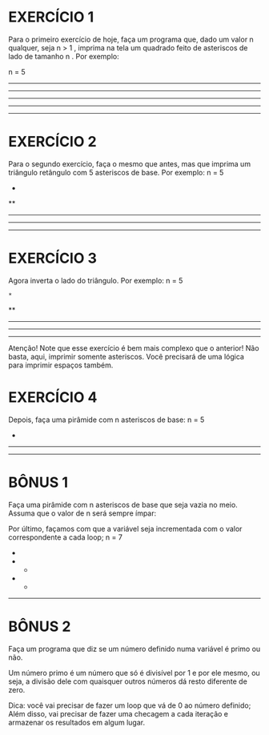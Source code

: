 # EXERCÍCIO 1
Para o primeiro exercício de hoje, faça um programa que, dado um valor n qualquer, seja n > 1 , imprima na tela um quadrado feito de asteriscos de lado de tamanho n . Por exemplo: 

n = 5

*****
*****
*****
*****
*****

# EXERCÍCIO 2
Para o segundo exercício, faça o mesmo que antes, mas que imprima um triângulo retângulo com 5 asteriscos de base. Por exemplo: 
n = 5

*
**
***
****
*****

# EXERCÍCIO 3
Agora inverta o lado do triângulo. Por exemplo: 
n = 5

    *
   **
  ***
 ****
*****

Atenção! Note que esse exercício é bem mais complexo que o anterior! 
Não basta, aqui, imprimir somente asteriscos. Você precisará de uma lógica para imprimir espaços também. 


# EXERCÍCIO 4 
Depois, faça uma pirâmide com n asteriscos de base: 
n = 5

  *
 ***
*****

# BÔNUS 1
Faça uma pirâmide com n asteriscos de base que seja vazia no meio. Assuma que o valor de n será sempre ímpar: 

Por último, façamos com que a variável seja incrementada com o valor correspondente a cada loop;
n = 7

   *
  * *
 *   *
*******

# BÔNUS 2
Faça um programa que diz se um número definido numa variável é primo ou não.

Um número primo é um número que só é divisível por 1 e por ele mesmo, ou seja, a divisão dele com quaisquer 
outros números dá resto diferente de zero.

Dica: você vai precisar de fazer um loop que vá de 0 ao número definido; 
Além disso, vai precisar de fazer uma checagem a cada iteração e armazenar os resultados em algum lugar.